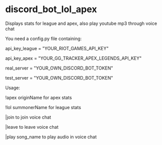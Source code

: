 # discord_bot_lol_apex
Displays stats for league and apex, also play youtube mp3 through voice chat

You need a config.py file containing:

  api_key_league = "YOUR_RIOT_GAMES_API_KEY"
  
  api_key_apex = "YOUR_GG_TRACKER_APEX_LEGENDS_API_KEY"
  
  real_server = "YOUR_OWN_DISCORD_BOT_TOKEN"
  
  test_server = "YOUR_OWN_DISCORD_BOT_TOKEN"
  
Usage:

  !apex originName for apex stats
  
  !lol summonerName for league stats
  
  |join to join voice chat
  
  |leave to leave voice chat
  
  |play song_name to play audio in voice chat
